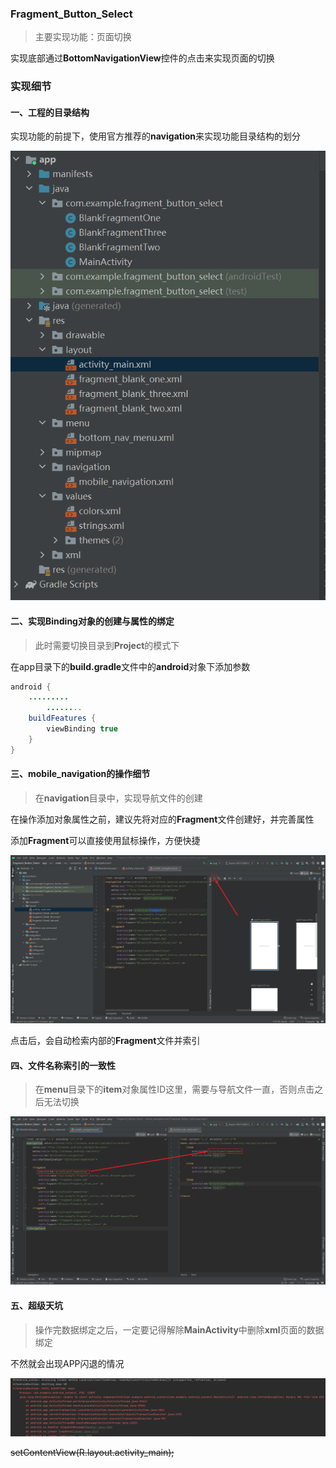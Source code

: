 ### Fragment_Button_Select

> 主要实现功能：页面切换

实现底部通过**BottomNavigationView**控件的点击来实现页面的切换

### 实现细节

#### 一、工程的目录结构

实现功能的前提下，使用官方推荐的**navigation**来实现功能目录结构的划分

![image-20230112133222613](README.pic/image-20230112133222613.png)

#### 二、实现Binding对象的创建与属性的绑定

> 此时需要切换目录到**Project**的模式下

在app目录下的**build.gradle**文件中的**android**对象下添加参数

```java
android {
    .........
        ........
	buildFeatures {
        viewBinding true
	}
}
```

#### 三、mobile_navigation的操作细节

> 在**navigation**目录中，实现导航文件的创建

在操作添加对象属性之前，建议先将对应的**Fragment**文件创建好，并完善属性

添加**Fragment**可以直接使用鼠标操作，方便快捷

![image-20230112134042706](README.pic/image-20230112134042706.png)

点击后，会自动检索内部的**Fragment**文件并索引

#### 四、文件名称索引的一致性

> 在**menu**目录下的**item**对象属性ID这里，需要与导航文件一直，否则点击之后无法切换

![image-20230112134423788](README.pic/image-20230112134423788.png)

#### 五、超级天坑

> 操作完数据绑定之后，一定要记得解除**MainActivity**中删除**xml**页面的数据绑定

不然就会出现APP闪退的情况

![image-20230112151330490](README.pic/image-20230112151330490.png)

~~setContentView(R.layout.activity_main);~~
